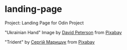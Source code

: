 # landing-page
Project: Landing Page for Odin Project

"Ukrainian Hand" Image by <a href="https://pixabay.com/users/david_peterson-4745048/?utm_source=link-attribution&amp;utm_medium=referral&amp;utm_campaign=image&amp;utm_content=7040688">David Peterson</a> from <a href="https://pixabay.com/?utm_source=link-attribution&amp;utm_medium=referral&amp;utm_campaign=image&amp;utm_content=7040688">Pixabay</a>

"Trident" by <a href="https://pixabay.com/users/loochanin-2344883/?utm_source=link-attribution&amp;utm_medium=referral&amp;utm_campaign=image&amp;utm_content=1919913">Сергій Марищук</a> from <a href="https://pixabay.com/?utm_source=link-attribution&amp;utm_medium=referral&amp;utm_campaign=image&amp;utm_content=1919913">Pixabay</a>
